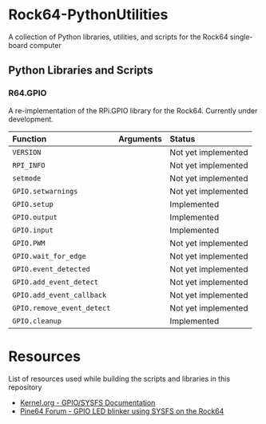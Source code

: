 # Rock64-PythonUtilities
A collection of Python libraries, utilities, and scripts for the Rock64 single-board computer

## Python Libraries and Scripts
### R64.GPIO
A re-implementation of the RPi.GPIO library for the Rock64. Currently under development.

Function                   | Arguments | Status
:------------------------- | :-------- | :---
`VERSION`                  |           | Not yet implemented
`RPI_INFO`                 |           | Not yet implemented
`setmode`                  |           | Not yet implemented
`GPIO.setwarnings`         |           | Not yet implemented
`GPIO.setup`               |           | Implemented
`GPIO.output`              |           | Implemented
`GPIO.input`               |           | Implemented
`GPIO.PWM`                 |           | Not yet implemented
`GPIO.wait_for_edge`       |           | Not yet implemented
`GPIO.event_detected`      |           | Not yet implemented
`GPIO.add_event_detect`    |           | Not yet implemented
`GPIO.add_event_callback`  |           | Not yet implemented
`GPIO.remove_event_detect` |           | Not yet implemented
`GPIO.cleanup`             |           | Implemented

# Resources
List of resources used while building the scripts and libraries in this repository
* [Kernel.org - GPIO/SYSFS Documentation](https://www.kernel.org/doc/Documentation/gpio/sysfs.txt)
* [Pine64 Forum - GPIO LED blinker using SYSFS on the Rock64](https://forum.pine64.org/showthread.php?tid=4695)
